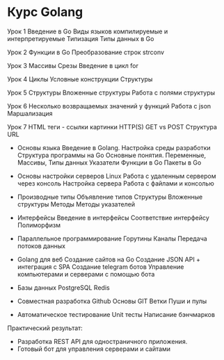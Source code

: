 # Курс Golang
Урок 1
Введение в Go
Виды языков компилируемые и интерпретируемые
Типизация
Типы данных в Go

Урок 2
Функции в Go
Преобразование строк strconv

Урок 3
Массивы
Срезы
Введение в цикл for

Урок 4
Циклы
Условные конструкции
Структуры

Урок 5
Структуры
Вложенные структуры
Работа с полями структуры

Урок 6
Несколько возвращаемых значений у функций
Работа с json
Маршализация

Урок 7
HTML теги - ссылки картинки
HTTP(S) 
GET vs POST
Структура URL

- Основы языка
Введение в Golang. Настройка среды разработки
Структура программы на Go
Основные понятия. Переменные, Массивы, Типы данных
Указатели
Функции в Go
Пакеты в Go

- Основы настройки серверов Linux
Работа с удаленным сервером через консоль
Настройка сервера
Работа с файлами и консолью

- Производные типы
Объявление типов
Структуры
Вложенные структуры
Методы
Методы указателей

- Интерфейсы
Введение в интерфейсы
Соответствие интерфейсу
Полиморфизм

- Параллельное программирование
Горутины
Каналы
Передача потоков данных

- Golang для веб
Создание сайтов на Go
Создание JSON API + интеграция с SPA
Создание telegram ботов
Управление компьютерами и серверами с помощью бота

- Базы данных
PostgreSQL
Redis

- Совместная разработка
Github
Основы GIT
Ветки
Пуши и пулы

- Автоматическое тестирование
Unit тесты
Написание бэнчмарков

Практический результат:
- Разработка REST API для одностраничного приложения.
- Готовый бот для управления серверами и сайтами